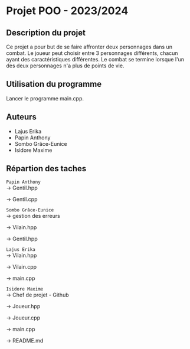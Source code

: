 # Projet POO - 2023/2024

## Description du projet

Ce projet a pour but de se faire affronter deux personnages dans un combat. Le joueur peut choisir entre 3 personnages différents, chacun ayant des caractéristiques différentes. Le combat se termine lorsque l'un des deux personnages n'a plus de points de vie.

## Utilisation du programme

Lancer le programme main.cpp.


## Auteurs
- Lajus Erika
- Papin Anthony
- Sombo Grâce-Eunice
- Isidore Maxime

## Répartion des taches 

`Papin Anthony`  
-> Gentil.hpp

-> Gentil.cpp

`Sombo Grâce-Eunice`  
-> gestion des erreurs

-> Vilain.hpp

-> Gentil.hpp


`Lajus Erika`  
-> Vilain.hpp 

-> Vilain.cpp

-> main.cpp

`Isidore Maxime`  
-> Chef de projet - Github

-> Joueur.hpp

-> Joueur.cpp

-> main.cpp

-> README.md